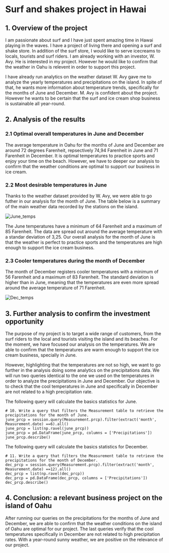 # Surf and shakes project in Hawai

## 1. Overview of the project

I am passionate about surf and I have just spent amazing time in Hawai playing in the waves. I have a project of living there and opening a surf and shake store. In addition of the surf store, I would like to serve icecreams to locals, tourists and surf riders. I am already working with an investor, W. Avy. He is interested in my project. However he would like to confirm that the weather in Oahu is relevent in order to support this project.

I have already run analytics on the weather dataset W. Avy gave me to analyze the yearly temperatures and precipitations on the island. In spite of that, he wants more information about temperature trends, specifically for the months of June and December. M. Avy is confident about the project. However he wants to be certain that the surf and ice cream shop business is sustainable all year-round.

## 2. Analysis of the results

### 2.1 Optimal overall temperatures in June and December
The average temperature in Oahu for the months of June and December are around 72 degrees Farenheit, repsectively 74,94 Farenheit in June and 71 Farenheit in December. It is optimal temperatures to practice sports and enjoy your time on the beach. However, we have to deeper our analysis to confirm that the weather conditions are optimal to support our business in ice cream.

### 2.2 Most desirable temperatures in June
Thanks to the weather dataset provided by W. Avy, we were able to go futher in our analysis for the month of June. The table below is a summary of the main weather data recorded by the stations on the island.

![June_temps](https://user-images.githubusercontent.com/85641189/129953679-356c752c-0e09-4719-8d85-b3ed81e285a5.png)

The June temperatures have a minimum of 64 Farenheit and a maximum of 85 Farenheit. The data are spread out around the average temperature with a standar deviation of 3,25. 
Our overall analysis for the month of June is that the weather is perfect to practice sports and the temperatures are high enough to support the ice cream business. 

### 2.3 Cooler temperatures during the month of December

The month of December registers cooler temperatures with a minimum of 56 Farenheit and a maximum of 83 Farenheit. The standard deviation is higher than in June, meaning that the temperatures are even more spread around the average temperature of 71 Farenheit.

![Dec_temps](https://user-images.githubusercontent.com/85641189/129958703-66147330-9d7e-4c3a-994c-e0ba37564644.png)

## 3. Further analysis to confirm the investment opportunity

The purpose of my project is to target a wide range of customers, from the surf riders to the local and tourists visiting the island and its beaches. For the moment, we have focused our analysis on the temperatures. We are able to confirm that the temperatures are warm enough to support the ice cream business, specially in June. 

However, highlighting that the temperatures are not so high, we want to go further in the analysis doing some analytics on the precipitations data. We will run two queries identical to the one we used on the temperatures in order to analyze the precipitations in June and December. Our objective is to check that the cool temperatures in June and specifically in December are not related to a high precipitation rate.

The following query will calculate the basics statistics for June.
```
# 10. Write a query that filters the Measurement table to retrieve the precipitations for the month of June. 
june_prcp = session.query(Measurement.prcp).filter(extract('month', Measurement.date) ==6).all()
june_prcp = list(np.ravel(june_prcp))
june_prcp = pd.DataFrame(june_prcp, columns = ['Precipitations'])
june_prcp.describe()
```
The following query will calculate the basics statistics for December.
```
# 11. Write a query that filters the Measurement table to retrieve the precipitations for the month of December. 
dec_prcp = session.query(Measurement.prcp).filter(extract('month', Measurement.date) ==12).all()
dec_prcp = list(np.ravel(dec_prcp))
dec_prcp = pd.DataFrame(dec_prcp, columns = ['Precipitations'])
dec_prcp.describe()
```

## 4. Conclusion: a relevant business project on the island of Oahu

After running our queries on the precipitations for the months of June and December, we are able to  confirm that the weather conditions on the island of Oahu are optimal for our project. The last queries verify that the cool temperatures specifically in December are not related to high precipitation rates. With a year-round sunny weather, we are positive on the relevance of our project.
